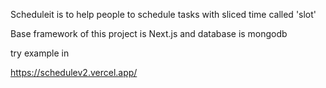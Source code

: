 Scheduleit is to help people to schedule tasks with sliced time called 'slot'

Base framework of this project is Next.js and database is mongodb

try example in

https://schedulev2.vercel.app/
